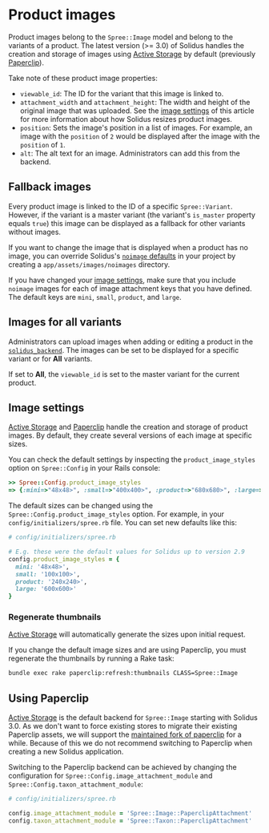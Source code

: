 # Product images

Product images belong to the `Spree::Image` model and belong to the variants of
a product. The latest version (>= 3.0) of Solidus handles the creation and storage
of images using [Active Storage][activestorage] by default (previously
[Paperclip][paperclip-gem]).

Take note of these product image properties:

- `viewable_id`: The ID for the variant that this image is linked to.
- `attachment_width` and `attachment_height`: The width and height of the
  original image that was uploaded. See the [image settings](#image-settings)
  of this article for more information about how Solidus resizes product images.
- `position`: Sets the image's position in a list of images. For example, an
  image with the `position` of `2` would be displayed after the image with the
  `position` of `1`.
- `alt`: The alt text for an image. Administrators can add this from the
  backend.

## Fallback images

Every product image is linked to the ID of a specific `Spree::Variant`. However,
if the variant is a master variant (the variant's `is_master` property equals
`true`) this image can be displayed as a fallback for other variants without
images.

If you want to change the image that is displayed when a product has no image,
you can override Solidus's [`noimage` defaults][solidus-noimage] in your project
by creating a `app/assets/images/noimages` directory.

If you have changed your [image settings](#image-settings), make
sure that you include `noimage` images for each of image attachment keys that
you have defined. The default keys are `mini`, `small`, `product`, and `large`.

## Images for all variants

Administrators can upload images when adding or editing a product in the
[`solidus_backend`][solidus-backend]. The images can be set to be displayed
for a specific variant or for **All** variants.

If set to **All**, the `viewable_id` is set to the master variant for the
current product.

## Image settings

[Active Storage][activestorage] and [Paperclip][paperclip-gem] handle the
creation and storage of product images. By default, they create several
versions of each image at specific sizes.

You can check the default settings by inspecting the `product_image_styles`
option on `Spree::Config` in your Rails console:

```ruby
>> Spree::Config.product_image_styles
=> {:mini=>"48x48>", :small=>"400x400>", :product=>"680x680>", :large=>"1200x1200>"}
```

The default sizes can be changed using the `Spree::Config.product_image_styles`
option. For example, in your `config/initializers/spree.rb` file. You can set
new defaults like this:

```ruby
# config/initializers/spree.rb

# E.g. these were the default values for Solidus up to version 2.9
config.product_image_styles = {
  mini: '48x48>',
  small: '100x100>',
  product: '240x240>',
  large: '600x600>'
}
```

### Regenerate thumbnails

[Active Storage][activestorage] will automatically generate the sizes upon
initial request.

If you change the default image sizes and are using Paperclip, you must
regenerate the thumbnails by running a Rake task:

```bash
bundle exec rake paperclip:refresh:thumbnails CLASS=Spree::Image
```

## Using Paperclip

[Active Storage][activestorage] is the default backend for `Spree::Image`
starting with Solidus 3.0. As we don't want to force existing stores to migrate
their existing Paperclip assets, we will support the [maintained fork of
paperclip][maintained-paperclip-gem] for a while. Because of this we do not
recommend switching to Paperclip when creating a new Solidus application.

Switching to the Paperclip backend can be achieved by changing the configuration
for `Spree::Config.image_attachment_module` and
`Spree::Config.taxon_attachment_module`:

```ruby
# config/initializers/spree.rb

config.image_attachment_module = 'Spree::Image::PaperclipAttachment'
config.taxon_attachment_module = 'Spree::Taxon::PaperclipAttachment'
```

[activestorage]: https://github.com/rails/rails/tree/main/activestorage
[paperclip-gem]: https://github.com/thoughtbot/paperclip
[maintained-paperclip-gem]: https://github.com/kreeti/kt-paperclip
[solidus-backend]: https://github.com/solidusio/solidus/tree/master/backend
[solidus-noimage]: https://github.com/solidusio/solidus/tree/master/core/app/assets/images/noimage
